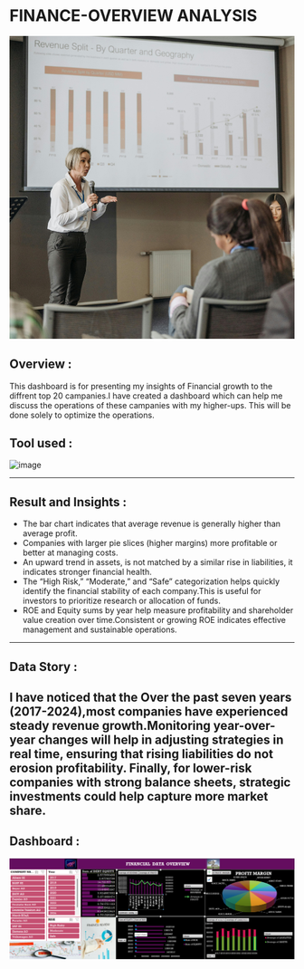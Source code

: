 # FINANCE-OVERVIEW ANALYSIS

![Finance analysis (4)](photo_2.jpg)


## Overview : 
This dashboard is for presenting my insights of Financial growth to the diffrent top 20 campanies.I have created a dashboard which can help me discuss the operations of these campanies with my higher-ups. This will be done solely to optimize the operations.

## Tool used :
![image](https://github.com/user-attachments/assets/7f344ffe-a5d9-4dea-822d-e605d7b7544f)

---

## Result and Insights :
- The bar chart indicates that average revenue is generally higher than average profit.
- Companies with larger pie slices (higher margins) more profitable or better at managing costs.
- An upward trend in assets, is not matched by a similar rise in liabilities, it indicates stronger financial health.
- The “High Risk,” “Moderate,” and “Safe” categorization helps quickly identify the financial stability of each company.This is useful for investors to prioritize research or allocation of funds.
- ROE and Equity sums by year help measure profitability and shareholder value creation over time.Consistent or growing ROE  indicates effective management and sustainable operations.

---

## Data Story :
I have noticed that the Over the past seven years (2017-2024),most companies have experienced steady revenue growth.Monitoring year-over-year changes will help in adjusting strategies in real time, ensuring that rising liabilities do not erosion profitability. Finally, for lower-risk companies with strong balance sheets, strategic investments could help capture more market share.
---

## Dashboard :
![image](finanace_excel_dasboards.png)
